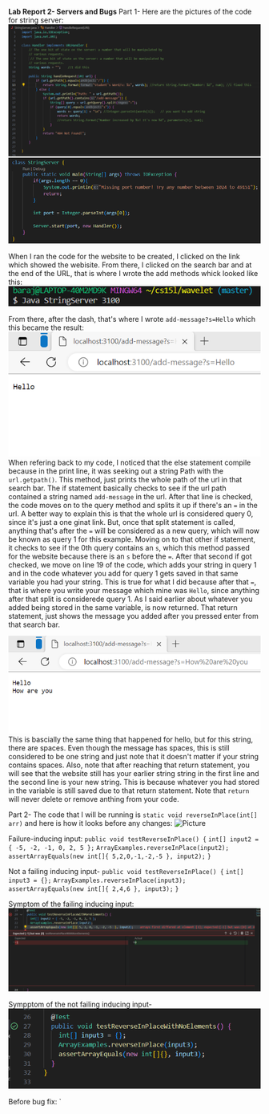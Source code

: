 **Lab Report 2- Servers and Bugs**
Part 1-
Here are the pictures of the code for string server:
![Picture](FixedCodeUseLab.png) 
![Picture](FixedCodeUseLab2.png)

When I ran the code for the website to be created, I clicked on the link which showed the webisite. From there, I clicked on the search bar and at the end of the URL, that is where I wrote the add methods whick looked like this:
![Picture](RunWeb.png)

From there, after the dash, that's where I wrote `add-message?s=Hello` which this became the result:
![Picture](WebsiteHello.png) 
When refering back to my code, I noticed that the else statement compile because in the print line, it was seeking out a string Path with the  `url.getpath()`. This method, just prints the whole path of the url in that search bar.
The if statement basically checks to see if the url path contained a string named `add-message` in the url.
After that line is checked, the code moves on to the query method and splits it up if there's an `=` in the url. A better way to explain this is that the whole url is considered query 0, since it's just a one ginat link. But, once that split statement is called, anything that's after the `=` will be considered as a new query, which will now be known as query 1 for this example.
Moving on to that other if statement, it checks to see if the 0th query contains an `s`, which this method passed for the website because there is an `s` before the `=`.
After that second if got checked, we move on line 19 of the code, which adds your string in query 1 and in the code whatever you add for query 1 gets saved in that same variable you had your string. This is true for what I did because after that `=`, that is where you write your message which mine was `Hello`, since anything after that split is considerede query 1.
As I said earlier about whatever you added being stored in the same variable, is now returned. That return statement, just shows the message you added after you pressed enter from that search bar.

![Picture](WebsiteHoware.png)
This is bascially the same thing that happened for hello, but for this string, there are spaces. Even though the message has spaces, this is still considered to be one string and just note that it doesn't matter if your string contains spaces.
Also, note that after reaching that return statement, you will see that the website still has your earlier string string in the first line and the second line is your new string. This is because whatever you had stored in the variable is still saved due to that return statement. Note that `return` will never delete or remove anthing from your code.

Part 2-
The code that I will be running is `static void reverseInPlace(int[] arr)` and here is how it looks before any changes:
![Picture](Beforechange.png)

Failure-inducing input:
  `public void testReverseInPlace() {`
    `int[] input2 = { -5, -2, -1, 0, 2, 5 };`
    `ArrayExamples.reverseInPlace(input2);`
    `assertArrayEquals(new int[]{ 5,2,0,-1,-2,-5 }, input2);`
	`}`

Not a failing inducing input-
`public void testReverseInPlace() {`
    `int[] input3 = {};`
    `ArrayExamples.reverseInPlace(input3);`
    `assertArrayEquals(new int[]{ 2,4,6 }, input3);`
	`}`
  
  Symptom of the failing inducing input:
  ![Picture](2FailCode.png)
  
  Sympptom of the not failing inducing input-
  ![Picture](NotFailCode.png)
  
  Before bug fix:
  `
